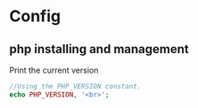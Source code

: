 # Config

## php installing and management

Print the current version

```php
//Using the PHP_VERSION constant.
echo PHP_VERSION, '<br>';
```
